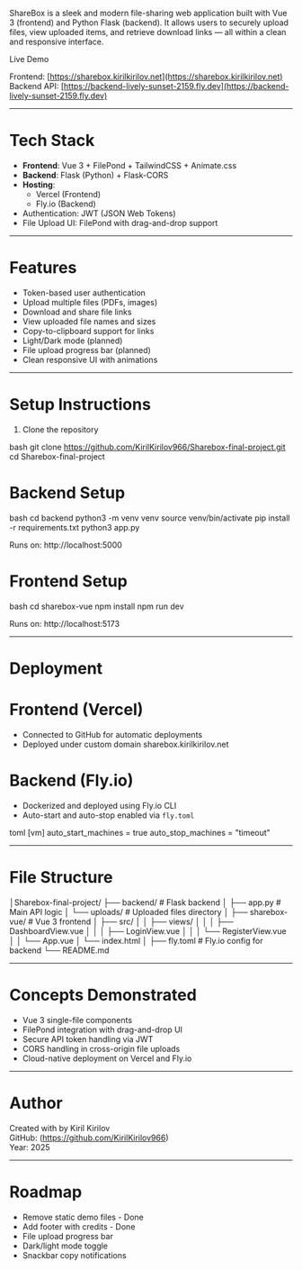 

ShareBox is a sleek and modern file-sharing web application built with Vue 3 (frontend) and Python Flask (backend). It allows users to securely upload files, view uploaded items, and retrieve download links — all within a clean and responsive interface.

 Live Demo

Frontend: [https://sharebox.kirilkirilov.net](https://sharebox.kirilkirilov.net)  
Backend API: [https://backend-lively-sunset-2159.fly.dev](https://backend-lively-sunset-2159.fly.dev)

---

# Tech Stack

- **Frontend**: Vue 3 + FilePond + TailwindCSS + Animate.css
- **Backend**: Flask (Python) + Flask-CORS
- **Hosting**: 
  - Vercel (Frontend)
  - Fly.io (Backend)
- Authentication: JWT (JSON Web Tokens)
- File Upload UI: FilePond with drag-and-drop support

---

# Features

-  Token-based user authentication
-  Upload multiple files (PDFs, images)
-  Download and share file links
-  View uploaded file names and sizes
-  Copy-to-clipboard support for links
-  Light/Dark mode (planned)
-  File upload progress bar (planned)
-  Clean responsive UI with animations

---

# Setup Instructions

 1. Clone the repository

bash
git clone https://github.com/KirilKirilov966/Sharebox-final-project.git
cd Sharebox-final-project

# Backend Setup

bash
cd backend
python3 -m venv venv
source venv/bin/activate
pip install -r requirements.txt
python3 app.py


Runs on: http://localhost:5000

# Frontend Setup

bash
cd sharebox-vue
npm install
npm run dev


Runs on: http://localhost:5173

---

# Deployment

# Frontend (Vercel)

- Connected to GitHub for automatic deployments
- Deployed under custom domain sharebox.kirilkirilov.net

# Backend (Fly.io)

- Dockerized and deployed using Fly.io CLI
- Auto-start and auto-stop enabled via `fly.toml`

toml
[vm]
auto_start_machines = true
auto_stop_machines = "timeout"


---

# File Structure


│Sharebox-final-project/
├── backend/                  # Flask backend
│   ├── app.py                # Main API logic
│   └── uploads/              # Uploaded files directory
│
├── sharebox-vue/             # Vue 3 frontend
│   ├── src/
│   │   ├── views/
│   │   │   ├── DashboardView.vue
│   │   │   ├── LoginView.vue
│   │   │   └── RegisterView.vue
│   │   └── App.vue
│   └── index.html
│
├── fly.toml                  # Fly.io config for backend
└── README.md


---

# Concepts Demonstrated

- Vue 3 single-file components
- FilePond integration with drag-and-drop UI
- Secure API token handling via JWT
- CORS handling in cross-origin file uploads
- Cloud-native deployment on Vercel and Fly.io

---

# Author

Created with by Kiril Kirilov  
GitHub: (https://github.com/KirilKirilov966)  
Year: 2025

---

# Roadmap

- Remove static demo files - Done
- Add footer with credits - Done
- File upload progress bar 
- Dark/light mode toggle
- Snackbar copy notifications

